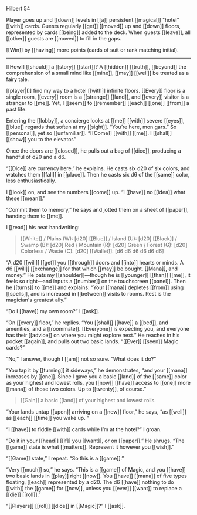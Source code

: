 Hilbert 54  
  
Player goes up and [[down]] levels in [[a]] persistent [[magical]] "hotel" [[with]] cards. Guests regularly [[get]] [[moved]] up and [[down]] floors, represented by cards [[being]] added to the deck. When guests [[leave]], all [[other]] guests are [[moved]] to fill in the gaps.  
  
[[Win]] by [[having]] more points (cards of suit or rank matching initial).

* * *

[[How]] [[should]] a [[story]] [[start]]? A [[hidden]] [[truth]], [[beyond]] the comprehension of a small mind like [[mine]], [[may]] [[well]] be treated as a fairy tale.

[[player|I]] find my way to a hotel [[with]] infinite floors. [[Every]] floor is a single room, [[every]] room is a [[strange]] [[land]], and [[every]] visitor is a stranger to [[me]]. Yet, I [[seem]] to [[remember]] [[each]] [[one]] [[from]] a past life.

Entering the [[lobby]], a concierge looks at [[me]] [[with]] severe [[eyes]], [[blue]] regards that soften at my [[sight]]. “You’re here, mon gars.” So [[personal]], yet so [[unfamiliar]]. “[[Come]] [[with]] [[me]]. I [[shall]] [[show]] you to the elevator.”

Once the doors are [[closed]], he pulls out a bag of [[dice]], producing a handful of d20 and a d6.

“[[Dice]] are currency here,” he explains. He casts six d20 of six colors, and watches them [[fall]] in [[place]]. Then he casts six d6 of the [[same]] color, less enthusiastically.

I [[look]] on, and see the numbers [[come]] up. “I [[have]] no [[idea]] what these [[mean]].”

“Commit them to memory,” he says and jotted them on a sheet of [[paper]], handing them to [[me]]. 

I [[read]] his neat handwriting:

> [[White]] / Plains (W): [d20]
> [[Blue]] / Island (U): [d20]
> [[Black]] / Swamp (B): [d20]
> Red / Mountain (R): [d20]
> Green / Forest (G): [d20]
> Colorless / Waste (C): [d20]
> [[Wallet]]: [d6 d6 d6 d6 d6 d6]

“A d20 [[will]] [[get]] you [[through]] doors and [[into]] hearts or minds. A d6 [[will]] [[exchange]] for that which [[may]] be bought. [[Mana]], and money.” He pats my [[shoulder]]—though he is [[younger]] [[than]] [[me]], it feels so right—and inputs a [[number]] on the touchscreen [[panel]]. Then he [[turns]] to [[me]] and explains: “Your [[mana]] depletes [[from]] using [[spells]], and is increased in [[between]] visits to rooms. Rest is the magician's greatest ally.”

“Do I [[have]] my own room?” I [[ask]].

“On [[every]] floor,” he replies. “You [[shall]] [[have]] a [[bed]], and amenities, and a [[roommate]]. [[Everyone]] is expecting you, and everyone has their [[advice]] on where you might explore next.” He reaches in his pocket [[again]], and pulls out two basic lands. “[[Ever]] [[seen]] Magic cards?”

“No,” I answer, though I [[am]] not so sure. “What does it do?”

“You tap it by [[turning]] it sideways,” he demonstrates, “and your [[mana]] increases by [[one]]. Since I gave you a basic [[land]] of the [[same]] color as your highest and lowest rolls, you [[now]] [[have]] access to [[one]] more [[mana]] of those two colors. Up to [[twenty]], of course.”

> [[Gain]] a basic [[land]] of your highest and lowest rolls.

“Your lands untap [[upon]] arriving on a [[new]] floor,” he says, “as [[well]] as [[each]] [[time]] you wake up. ”

“I [[have]] to fiddle [[with]] cards while I’m at the hotel?” I groan.

“Do it in your [[head]] [[if]] you [[want]], or on [[paper]].” He shrugs. “The [[game]] state is what [[matters]]. Represent it however you [[wish]].”

“[[Game]] state,” I repeat. “So this is a [[game]].”

“Very [[much]] so,” he says. “This is a [[game]] of Magic, and you [[have]] two basic lands in [[play]] right [[now]]. You [[have]] [[mana]] of five types floating, [[each]] represented by a d20. The d6 [[have]] nothing to do [[with]] the [[game]] for [[now]], unless you [[ever]] [[want]] to replace a [[die]] [[roll]].”

“[[Players]] [[roll]] [[dice]] in [[Magic]]?” I [[ask]].




